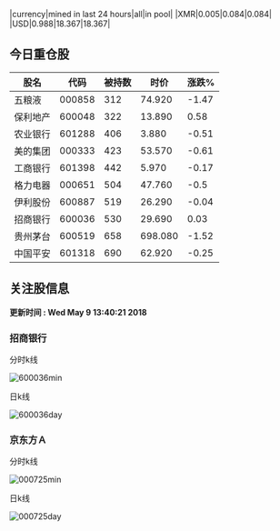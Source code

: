 |currency|mined in last 24 hours|all|in pool|
|XMR|0.005|0.084|0.084|
|USD|0.988|18.367|18.367|

## 今日重仓股 

|股名|代码|被持数|时价|涨跌%|
|---|---|---|---|---|
|五粮液|000858|312|74.920|-1.47|
|保利地产|600048|322|13.890|0.58|
|农业银行|601288|406|3.880|-0.51|
|美的集团|000333|423|53.570|-0.61|
|工商银行|601398|442|5.970|-0.17|
|格力电器|000651|504|47.760|-0.5|
|伊利股份|600887|519|26.290|-0.04|
|招商银行|600036|530|29.690|0.03|
|贵州茅台|600519|658|698.080|-1.52|
|中国平安|601318|690|62.920|-0.25|

## 关注股信息
**更新时间 : Wed May  9 13:40:21 2018**
### 招商银行 
分时k线

![600036min](http://image.sinajs.cn/newchart/min/n/sh600036.gif)

日k线

![600036day](http://image.sinajs.cn/newchart/daily/n/sh600036.gif)

### 京东方Ａ 
分时k线

![000725min](http://image.sinajs.cn/newchart/min/n/sz000725.gif)

日k线

![000725day](http://image.sinajs.cn/newchart/daily/n/sz000725.gif)
